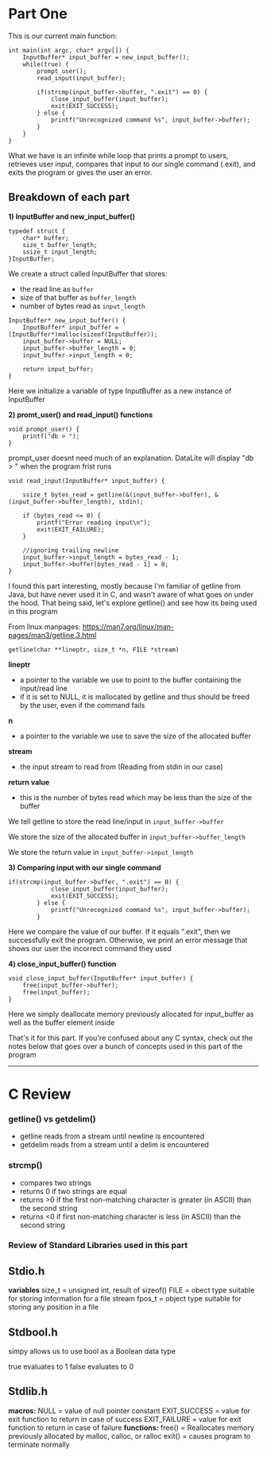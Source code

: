 # Part One
This is our current main function:

```
int main(int argc, char* argv[]) {
	InputBuffer* input_buffer = new_input_buffer();
	while(true) {
		prompt_user();
		read_input(input_buffer);

		if(strcmp(input_buffer->buffer, ".exit") == 0) {
			close_input_buffer(input_buffer);
			exit(EXIT_SUCCESS);
		} else {
			printf("Unrecognized command %s", input_buffer->buffer);
		}
	}
}
```

What we have is an infinite while loop that prints a prompt to users, retrieves user input,
compares that input to our single command (.exit), and exits the program or gives the user an error.

## Breakdown of each part

**1) InputBuffer and new_input_buffer()**

```
typedef struct {
	char* buffer;
	size_t buffer_length;
	ssize_t input_length;
}InputBuffer;

```

We create a struct called InputBuffer that stores:
  - the read line as `buffer`
  - size of that buffer as `buffer_length`
  - number of bytes read as `input_length`


```
InputBuffer* new_input_buffer() {
	InputBuffer* input_buffer = (InputBuffer*)malloc(sizeof(InputBuffer));
	input_buffer->buffer = NULL;
	input_buffer->buffer_length = 0;
	input_buffer->input_length = 0;

	return input_buffer;
}
```
Here we initialize a variable of type InputBuffer as a new instance of InputBuffer

**2) promt_user() and read_input() functions**

```
void prompt_user() {
	printf("db > ");
}
```
prompt_user doesnt need much of an explanation. DataLite will display "db > " when the program frist runs

```
void read_input(InputBuffer* input_buffer) {

	ssize_t bytes_read = getline(&(input_buffer->buffer), &(input_buffer->buffer_length), stdin);

	if (bytes_read <= 0) {
		printf("Error reading input\n");
		exit(EXIT_FAILURE);
	}

	//ignoring trailing newline
	input_buffer->input_length = bytes_read - 1;
	input_buffer->buffer[bytes_read - 1] = 0;
}
```
I found this part interesting, mostly because I'm familiar of getline from Java, but have never used it
in C, and wasn't aware of what goes on under the hood. That being said, let's explore getline() and see
how its being used in this program

From linux manpages: https://man7.org/linux/man-pages/man3/getline.3.html

`getline(char **lineptr, size_t *n, FILE *stream)`

**lineptr**
- a pointer to the variable we use to point to the buffer containing the input/read line
- if it is set to NULL, it is mallocated by getline and thus should be freed by the user, even if the command fails

**n**
- a pointer to the variable we use to save the size of the allocated buffer

**stream** 
- the input stream to read from (Reading from stdin in our case)

**return value**
- this is the number of bytes read which may be less than the size of the buffer

We tell getline to store the read line/input in `input_buffer->buffer` 

We store the size of the allocated buffer in `input_buffer->buffer_length` 

We store the return value in `input_buffer->input_length`

**3) Comparing input with our single command**

```
if(strcmp(input_buffer->buffer, ".exit") == 0) {
			close_input_buffer(input_buffer);
			exit(EXIT_SUCCESS);
		} else {
			printf("Unrecognized command %s", input_buffer->buffer);
		}
```

Here we compare the value of our buffer. If it equals ".exit", then we successfully exit the program.
Otherwise, we print an error message that shows our user the incorrect command they used

**4) close_input_buffer() function**

```
void close_input_buffer(InputBuffer* input_buffer) {
	free(input_buffer->buffer);
	free(input_buffer);
}
```

Here we simply deallocate memory previously allocated for input_buffer as well as the buffer element inside

That's it for this part. If you're confused about any C syntax, check out the notes below that goes over
a bunch of concepts used in this part of the program

********************************************************************
# C Review

### getline() vs getdelim()
- getline reads from a stream until newline is encountered
- getdelim reads from a stream until a delim is encountered

### strcmp()
- compares two strings
- returns 0 if two strings are equal
- returns >0 if the first non-matching character is greater (in ASCII) than the second string
- returns <0 if first non-matching character is less (in ASCII) than the second string

### Review of Standard Libraries used in this part

## Stdio.h
**variables**
size_t = unsigned int, result of sizeof()
FILE = obect type suitable for storing information for a file stream
fpos_t = object type suitable for storing any position in a file

## Stdbool.h
simpy allows us to use bool as a Boolean data type

true evaluates to 1
false evaluates to 0

## Stdlib.h
**macros:**
NULL = value of null pointer constant
EXIT_SUCCESS = value for exit function to return in case of success
EXIT_FAILURE = value for exit function to return in case of failure
**functions:**
free() = Reallocates memory previously allocated by malloc, calloc, or ralloc
exit() = causes program to terminate normally

